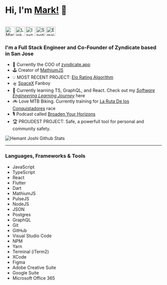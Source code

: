 # __Hi, I'm [Mark!](https://twitter.com/MarkMusic2727)__ 👋

<br/>
<a href="https://twitter.com/MarkMusic2727">
  <img align="left" alt="Mark Music| Twitter" width="30px" src="https://cdn.jsdelivr.net/npm/simple-icons@v3/icons/twitter.svg" />
</a>
<a href="https://www.linkedin.com">
  <img align="left" alt="Linkedin" width="30px" src="https://cdn.jsdelivr.net/npm/simple-icons@v3/icons/linkedin.svg" />
</a>
<a href="https://www.instagram.com/markmusic2727/">
  <img align="left" alt="Instagram" width="30px" src="https://cdn.jsdelivr.net/npm/simple-icons@v3/icons/instagram.svg" />
</a>
<a href="https://open.spotify.com/user/wxz5d0in64yl12jqba74n4n39?si=R1Ad2ur1Tuq7zBG4MjUr9A">
  <img align="left" alt="Spotify" width="30px" src="https://www.svgrepo.com/show/51739/spotify.svg" />
</a>
<a href="mailto:markmusic999@gmail.com">
  <img align="left" alt="Email" width="30px" src="https://www.svgrepo.com/show/94769/black-back-closed-envelope-shape.svg" />
</a>

<br />
<br />

### I'm a Full Stack Engineer and Co-Founder of Zyndicate based in San Jose

- 🔧  Currently the COO of [zyndicate.app](https://www.zyndicate.app/)
- 🕹  Creator of [MathiumJS](http://mathiumjs.surge.sh/docs/)
- 💡  MOST RECENT PROJECT: [Elo Rating Algorithm](https://github.com/markmusic2727/elo_rating_algorithm)
- 🛸  [SpaceX](https://www.spacex.com/) Fanboy
- 🌱  Currently learning TS, GraphQL, and React. Check out my [_Software Engineering Learning Journey_](https://github.com/markmusic2727/learning) here
- 🚲  Love MTB Biking. Currently training for [La Ruta De los Conquistadores](https://www.larutadelosconquistadores.com/home) race
- 🎙  Podcast called [Broaden Your Horizons](https://podcasts.apple.com/us/podcast/broaden-your-horizons/id1506491023)
- 🏆  PROUDEST PROJECT: Safe, a powerfull tool for personal and community safety.

![Hemant Joshi Github Stats](https://github-readme-stats.vercel.app/api?username=markmusic2727&show_icons=true&title_color=00&icon_color=ff&text_color=9f9f9f&bg_color=151515)

---

### Languages, Frameworks & Tools

- JavaScript
- TypeScript
- React
- Flutter
- Dart
- MathiumJS
- PulseJS
- NodeJS
- JSON
- Postgres
- GraphQL
- Git
- GitHub
- Visual Studio Code
- NPM
- Yarn
- Terminal (iTerm2)
- XCode
- Figma
- Adobe Creative Suite
- Google Suite
- Microsoft Office 365

